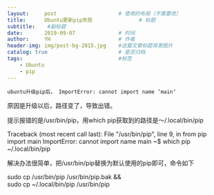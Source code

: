 ```yaml
---
layout:     post                    # 使用的布局（不需要改）
title:      Ubuntu更新pip失败               # 标题 
subtitle:    #副标题
date:       2019-09-07              # 时间
author:     YH                      # 作者
header-img: img/post-bg-2015.jpg    #这篇文章标题背景图片
catalog: true                       # 是否归档
tags:                               #标签
    - Ubuntu
    - pip
---
```


    ubuntu升级pip后， ImportError: cannot import name ‘main‘

原因是升级以后，路径变了，导致出错。

提示报错的是/usr/bin/pip，用which pip获取到的路径是～/.local/bin/pip

Traceback (most recent call last):
  File "/usr/bin/pip", line 9, in <module>
    from pip import main
ImportError: cannot import name main
~$ which pip
~/.local/bin/pip

解决办法很简单，把/usr/bin/pip替换为默认使用的pip即可，命令如下

sudo cp /usr/bin/pip /usr/bin/pip.bak && \
sudo cp ~/.local/bin/pip /usr/bin/pip

